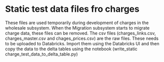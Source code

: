 # Static test data files fro charges

These files are used temporarily during development of charges in the wholesale subsystem. When the Migration subsystem starts to migrate charge data, these files can be removed.
The csv files (charges_links.csv, charges_master.csv and chages_prices.csv) are the raw files. These needs to be uploaded to Databricks. Import them using the Databricks UI and then copy the data to the delta tables using the notebook (write_static charge_test_data_to_delta_table.py)
